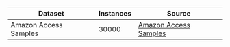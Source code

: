 |Dataset|Instances|Source|
|---|---|---|
|Amazon Access Samples|30000|[Amazon Access Samples]('./AmazonAccessSamples/')|
